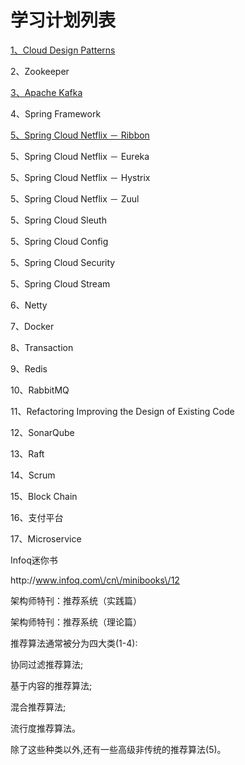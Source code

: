 # 学习计划列表

[1、Cloud Design Patterns](/cloud-design-patterns.md)

2、Zookeeper

[3、Apache Kafka](/apache-kafka.md)

4、Spring Framework

[5、Spring Cloud Netflix － Ribbon](/spring-cloud-netflix---ribbon.md)

5、Spring Cloud Netflix － Eureka

5、Spring Cloud Netflix － Hystrix

5、Spring Cloud Netflix － Zuul

5、Spring Cloud Sleuth

5、Spring Cloud Config

5、Spring Cloud Security

5、Spring Cloud Stream

6、Netty

7、Docker

8、Transaction

9、Redis

10、RabbitMQ

11、Refactoring Improving the Design of Existing Code

12、SonarQube

13、Raft

14、Scrum

15、Block Chain

16、支付平台

17、Microservice

Infoq迷你书

http:\/\/www.infoq.com\/cn\/minibooks\/12

架构师特刊：推荐系统（实践篇）

架构师特刊：推荐系统（理论篇）

推荐算法通常被分为四大类\(1-4\): 

协同过滤推荐算法;

基于内容的推荐算法;

混合推荐算法;

流行度推荐算法。 

除了这些种类以外,还有一些高级非传统的推荐算法\(5\)。

